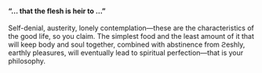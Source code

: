 #### “… that the flesh is heir to …”
Self-denial, austerity, lonely contemplation—these are the characteristics of the good life, so you claim. The simplest food and the least amount of it that will keep body and soul together, combined with abstinence from ϩeshly, earthly pleasures, will eventually lead to spiritual perfection—that is your philosophy.